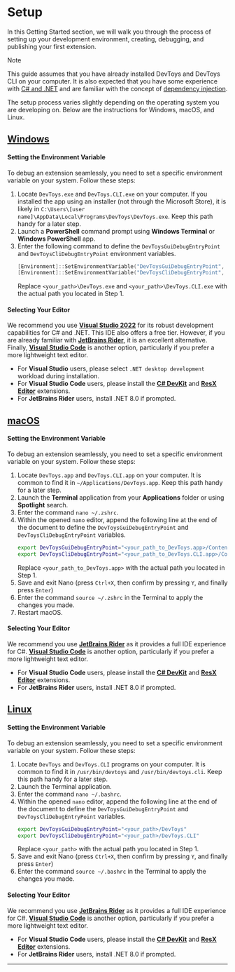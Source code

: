 # Setup

In this Getting Started section, we will walk you through the process of setting up your development environment, creating, debugging, and publishing your first extension.

>[!NOTE]
>This guide assumes that you have already installed DevToys and DevToys CLI on your computer. It is also expected that you have some experience with [C# and .NET](https://learn.microsoft.com/en-us/training/paths/get-started-c-sharp-part-1/) and are familiar with the concept of [dependency injection](https://en.wikipedia.org/wiki/Dependency_injection).

The setup process varies slightly depending on the operating system you are developing on. Below are the instructions for Windows, macOS, and Linux.

## [**Windows**](#tab/windows)

#### Setting the Environment Variable

To debug an extension seamlessly, you need to set a specific environment variable on your system.
Follow these steps:
1. Locate `DevToys.exe` and `DevToys.CLI.exe` on your computer. If you installed the app using an installer (not through the Microsoft Store), it is likely in `C:\Users\[user name]\AppData\Local\Programs\DevToys\DevToys.exe`. Keep this path handy for a later step.
1. Launch a **PowerShell** command prompt using **Windows Terminal** or **Windows PowerShell** app.
1. Enter the following command to define the `DevToysGuiDebugEntryPoint` and `DevToysCliDebugEntryPoint` environment variables.
   ```powershell
   [Environment]::SetEnvironmentVariable("DevToysGuiDebugEntryPoint", "<your_path>\DevToys.exe", "User")
   [Environment]::SetEnvironmentVariable("DevToysCliDebugEntryPoint", "<your_path>\DevToys.CLI.exe", "User")
   ```
   Replace `<your_path>\DevToys.exe` and `<your_path>\DevToys.CLI.exe` with the actual path you located in Step 1.

#### Selecting Your Editor

We recommend you use [**Visual Studio 2022**](https://visualstudio.microsoft.com/#vs-section) for its robust development capabilities for C# and .NET. This IDE also offers a free tier. However, if you are already familiar with [**JetBrains Rider**](https://www.jetbrains.com/rider/), it is an excellent alternative. Finally, [**Visual Studio Code**](https://visualstudio.microsoft.com/#vscode-section) is another option, particularly if you prefer a more lightweight text editor.

- For **Visual Studio** users, please select `.NET desktop development` workload during installation.
- For **Visual Studio Code** users, please install the [**C# DevKit**](https://marketplace.visualstudio.com/items?itemName=ms-dotnettools.csdevkit) and [**ResX Editor**](https://marketplace.visualstudio.com/items?itemName=DominicVonk.vscode-resx-editor) extensions.
- For **JetBrains Rider** users, install .NET 8.0 if prompted.

## [**macOS**](#tab/macos)

#### Setting the Environment Variable

To debug an extension seamlessly, you need to set a specific environment variable on your system.
Follow these steps:
1. Locate `DevToys.app` and `DevToys.CLI.app` on your computer. It is common to find it in `~/Applications/DevToys.app`. Keep this path handy for a later step.
1. Launch the **Terminal** application from your **Applications** folder or using **Spotlight** search.
1. Enter the command `nano ~/.zshrc`.
1. Within the opened `nano` editor, append the following line at the end of the document to define the `DevToysGuiDebugEntryPoint` and `DevToysCliDebugEntryPoint` variables.
   ```bash
   export DevToysGuiDebugEntryPoint="<your_path_to_DevToys.app>/Contents/MacOS/DevToys"
   export DevToysCliDebugEntryPoint="<your_path_to_DevToys.CLI.app>/Contents/MacOS/DevToys.CLI"
   ```
   Replace `<your_path_to_DevToys.app>` with the actual path you located in Step 1.
1. Save and exit Nano (press `Ctrl+X`, then confirm by pressing `Y`, and finally press `Enter`)
1. Enter the command `source ~/.zshrc` in the Terminal to apply the changes you made.
1. Restart macOS.

#### Selecting Your Editor

We recommend you use [**JetBrains Rider**](https://www.jetbrains.com/rider/) as it provides a full IDE experience for C#. [**Visual Studio Code**](https://visualstudio.microsoft.com/#vscode-section) is another option, particularly if you prefer a more lightweight text editor.

- For **Visual Studio Code** users, please install the [**C# DevKit**](https://marketplace.visualstudio.com/items?itemName=ms-dotnettools.csdevkit) and [**ResX Editor**](https://marketplace.visualstudio.com/items?itemName=DominicVonk.vscode-resx-editor) extensions.
- For **JetBrains Rider** users, install .NET 8.0 if prompted.

## [**Linux**](#tab/linux)

#### Setting the Environment Variable

To debug an extension seamlessly, you need to set a specific environment variable on your system.
Follow these steps:
1. Locate `DevToys` and `DevToys.CLI` programs on your computer. It is common to find it in `/usr/bin/devtoys` and `/usr/bin/devtoys.cli`. Keep this path handy for a later step.
1. Launch the Terminal application.
1. Enter the command `nano ~/.bashrc`.
1. Within the opened `nano` editor, append the following line at the end of the document to define the `DevToysGuiDebugEntryPoint` and `DevToysCliDebugEntryPoint` variables.
   ```bash
   export DevToysGuiDebugEntryPoint="<your_path>/DevToys"
   export DevToysCliDebugEntryPoint="<your_path>/DevToys.CLI"
   ```
   Replace `<your_path>` with the actual path you located in Step 1.
1. Save and exit Nano (press `Ctrl+X`, then confirm by pressing `Y`, and finally press `Enter`)
1. Enter the command `source ~/.bashrc` in the Terminal to apply the changes you made.

#### Selecting Your Editor

We recommend you use [**JetBrains Rider**](https://www.jetbrains.com/rider/) as it provides a full IDE experience for C#. [**Visual Studio Code**](https://visualstudio.microsoft.com/#vscode-section) is another option, particularly if you prefer a more lightweight text editor.

- For **Visual Studio Code** users, please install the [**C# DevKit**](https://marketplace.visualstudio.com/items?itemName=ms-dotnettools.csdevkit) and [**ResX Editor**](https://marketplace.visualstudio.com/items?itemName=DominicVonk.vscode-resx-editor) extensions.
- For **JetBrains Rider** users, install .NET 8.0 if prompted.

***